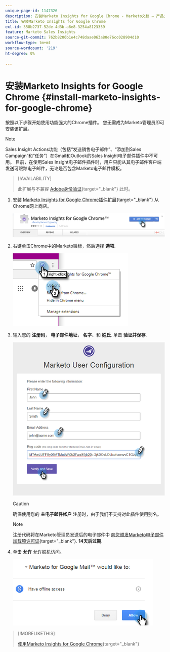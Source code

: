 ```yaml
---
unique-page-id: 1147326
description: 安装Marketo Insights for Google Chrome - Marketo文档 — 产品文档
title: 安装Marketo Insights for Google Chrome
exl-id: 358b2737-52de-4d3b-a6e8-3254a8123359
feature: Marketo Sales Insights
source-git-commit: 762b8206b1e4c748daae063a80e76cc028904d10
workflow-type: tm+mt
source-wordcount: '219'
ht-degree: 0%

---
```


# 安装Marketo Insights for Google Chrome {#install-marketo-insights-for-google-chrome}

按照以下步骤开始使用功能强大的Chrome插件。 您无需成为Marketo管理员即可安装该扩展。

>[!NOTE]
>
>Sales Insight Actions功能（包括“发送销售电子邮件”、“添加到Sales Campaign”和“任务”）在Gmail和Outlook的Sales Insight电子邮件插件中不可用。 目前，在使用Sales Insight电子邮件插件时，用户只能从其电子邮件客户端发送可跟踪电子邮件，无论是否包含Marketo电子邮件模板。

>[!AVAILABILITY]
>
>此扩展与不兼容 [Adobe身份验证](/help/marketo/product-docs/administration/marketo-with-adobe-identity/adobe-identity-management-overview.md){target="_blank"} 此时。

1. 安装 [Marketo Insights for Google Chrome插件扩展](https://chrome.google.com/webstore/detail/marketo-for-google-mail/jjkfbhajlmoeegbjgjipliamplidmbjb){target="_blank"} 从Chrome网上商店。

   ![](assets/image2015-10-5-10-3a24-3a7.png)

1. 右键单击Chrome中的Marketo徽标，然后选择 **选项**.

   ![](assets/two.png)

1. 输入您的 **注册码**， **电子邮件地址**， **名字**、和 **姓氏**. 单击 **验证并保存**.

   ![](assets/three.png)

   >[!CAUTION]
   >
   >确保使用您的 **主电子邮件帐户** 注册时，由于我们不支持对此插件使用别名。

   >[!NOTE]
   >
   >注册代码将在Marketo管理员发送后的电子邮件中 [向您颁发Marketo电子邮件加载项许可证](/help/marketo/product-docs/marketo-sales-insight/msi-outlook-plugin/issue-a-marketo-email-add-in-license.md){target="_blank"}. **14天后过期**.

1. 单击 **允许** 允许脱机访问。

   ![](assets/image2015-10-5-10-3a34-3a1.png)

>[!MORELIKETHIS]
>
>[使用Marketo Insights for Google Chrome](/help/marketo/product-docs/marketo-sales-insight/msi-chrome-plugin/using-marketo-insights-for-google-chrome.md){target="_blank"}
